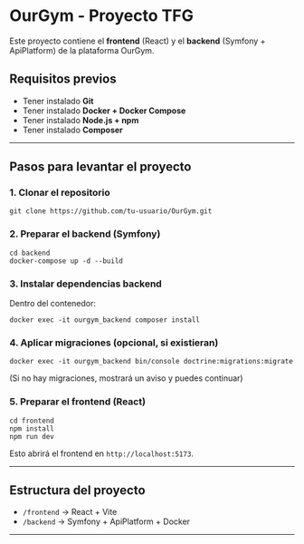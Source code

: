 # OurGym - Proyecto TFG

Este proyecto contiene el **frontend** (React) y el **backend** (Symfony + ApiPlatform) de la plataforma OurGym.


## Requisitos previos

* Tener instalado **Git**
* Tener instalado **Docker + Docker Compose**
* Tener instalado **Node.js + npm**
* Tener instalado **Composer** 

---

## Pasos para levantar el proyecto

### 1. Clonar el repositorio

```
git clone https://github.com/tu-usuario/OurGym.git
```

### 2. Preparar el backend (Symfony)

```
cd backend
docker-compose up -d --build
```

### 3. Instalar dependencias backend

Dentro del contenedor:

```
docker exec -it ourgym_backend composer install
```

### 4. Aplicar migraciones (opcional, si existieran)

```
docker exec -it ourgym_backend bin/console doctrine:migrations:migrate
```

(Si no hay migraciones, mostrará un aviso y puedes continuar)

### 5. Preparar el frontend (React)

```
cd frontend
npm install
npm run dev
```

Esto abrirá el frontend en `http://localhost:5173`.

---


## Estructura del proyecto

* `/frontend` → React + Vite
* `/backend` → Symfony + ApiPlatform + Docker

---

